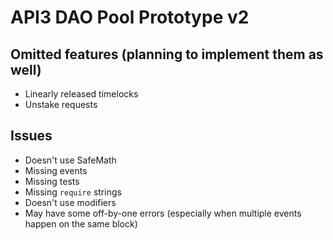 # API3 DAO Pool Prototype v2

## Omitted features (planning to implement them as well)

- Linearly released timelocks
- Unstake requests

## Issues

- Doesn't use SafeMath
- Missing events
- Missing tests
- Missing `require` strings
- Doesn't use modifiers
- May have some off-by-one errors (especially when multiple events happen on the same block)
